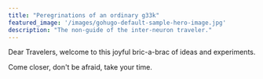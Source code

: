 ```yaml
---
title: "Peregrinations of an ordinary g33k"
featured_image: '/images/gohugo-default-sample-hero-image.jpg'
description: "The non-guide of the inter-neuron traveler."
---
```

Dear Travelers, welcome to this joyful bric-a-brac of ideas and experiments.

Come closer, don't be afraid, take your time.
